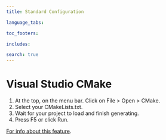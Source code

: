 ```yaml
---
title: Standard Configuration

language_tabs:

toc_footers:

includes:

search: true
---
```


# Visual Studio CMake

 1. At the top, on the menu bar. Click on File > Open > CMake.
 2. Select your CMakeLists.txt.
 3. Wait for your project to load and finish generating.
 4. Press F5 or click Run.

[For info about this feature](https://docs.microsoft.com/en-us/cpp/ide/cmake-tools-for-visual-cpp).